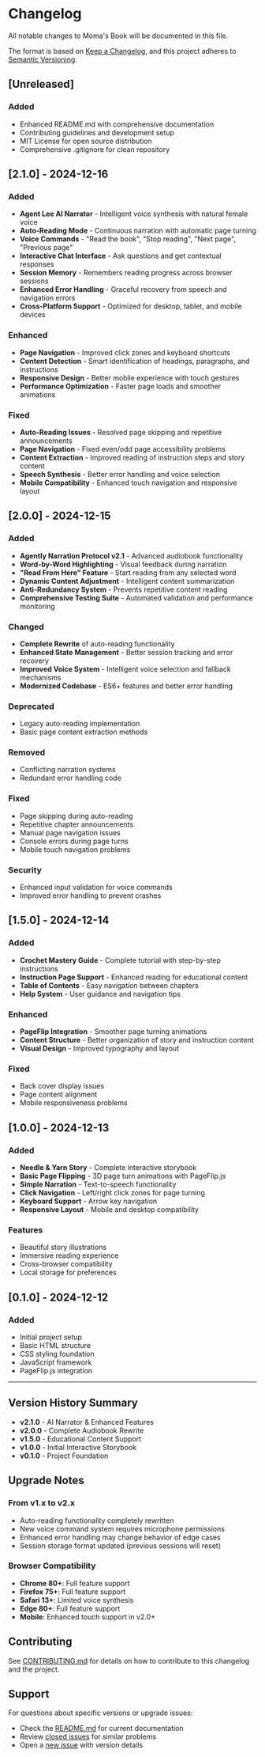 # Changelog

All notable changes to Moma's Book will be documented in this file.

The format is based on [Keep a Changelog](https://keepachangelog.com/en/1.0.0/),
and this project adheres to [Semantic Versioning](https://semver.org/spec/v2.0.0.html).

## [Unreleased]

### Added
- Enhanced README.md with comprehensive documentation
- Contributing guidelines and development setup
- MIT License for open source distribution
- Comprehensive .gitignore for clean repository

## [2.1.0] - 2024-12-16

### Added
- **Agent Lee AI Narrator** - Intelligent voice synthesis with natural female voice
- **Auto-Reading Mode** - Continuous narration with automatic page turning
- **Voice Commands** - "Read the book", "Stop reading", "Next page", "Previous page"
- **Interactive Chat Interface** - Ask questions and get contextual responses
- **Session Memory** - Remembers reading progress across browser sessions
- **Enhanced Error Handling** - Graceful recovery from speech and navigation errors
- **Cross-Platform Support** - Optimized for desktop, tablet, and mobile devices

### Enhanced
- **Page Navigation** - Improved click zones and keyboard shortcuts
- **Content Detection** - Smart identification of headings, paragraphs, and instructions
- **Responsive Design** - Better mobile experience with touch gestures
- **Performance Optimization** - Faster page loads and smoother animations

### Fixed
- **Auto-Reading Issues** - Resolved page skipping and repetitive announcements
- **Page Navigation** - Fixed even/odd page accessibility problems
- **Content Extraction** - Improved reading of instruction steps and story content
- **Speech Synthesis** - Better error handling and voice selection
- **Mobile Compatibility** - Enhanced touch navigation and responsive layout

## [2.0.0] - 2024-12-15

### Added
- **Agently Narration Protocol v2.1** - Advanced audiobook functionality
- **Word-by-Word Highlighting** - Visual feedback during narration
- **"Read From Here" Feature** - Start reading from any selected word
- **Dynamic Content Adjustment** - Intelligent content summarization
- **Anti-Redundancy System** - Prevents repetitive content reading
- **Comprehensive Testing Suite** - Automated validation and performance monitoring

### Changed
- **Complete Rewrite** of auto-reading functionality
- **Enhanced State Management** - Better session tracking and error recovery
- **Improved Voice System** - Intelligent voice selection and fallback mechanisms
- **Modernized Codebase** - ES6+ features and better error handling

### Deprecated
- Legacy auto-reading implementation
- Basic page content extraction methods

### Removed
- Conflicting narration systems
- Redundant error handling code

### Fixed
- Page skipping during auto-reading
- Repetitive chapter announcements
- Manual page navigation issues
- Console errors during page turns
- Mobile touch navigation problems

### Security
- Enhanced input validation for voice commands
- Improved error handling to prevent crashes

## [1.5.0] - 2024-12-14

### Added
- **Crochet Mastery Guide** - Complete tutorial with step-by-step instructions
- **Instruction Page Support** - Enhanced reading for educational content
- **Table of Contents** - Easy navigation between chapters
- **Help System** - User guidance and navigation tips

### Enhanced
- **PageFlip Integration** - Smoother page turning animations
- **Content Structure** - Better organization of story and instruction content
- **Visual Design** - Improved typography and layout

### Fixed
- Back cover display issues
- Page content alignment
- Mobile responsiveness problems

## [1.0.0] - 2024-12-13

### Added
- **Needle & Yarn Story** - Complete interactive storybook
- **Basic Page Flipping** - 3D page turn animations with PageFlip.js
- **Simple Narration** - Text-to-speech functionality
- **Click Navigation** - Left/right click zones for page turning
- **Keyboard Support** - Arrow key navigation
- **Responsive Layout** - Mobile and desktop compatibility

### Features
- Beautiful story illustrations
- Immersive reading experience
- Cross-browser compatibility
- Local storage for preferences

## [0.1.0] - 2024-12-12

### Added
- Initial project setup
- Basic HTML structure
- CSS styling foundation
- JavaScript framework
- PageFlip.js integration

---

## Version History Summary

- **v2.1.0** - AI Narrator & Enhanced Features
- **v2.0.0** - Complete Audiobook Rewrite
- **v1.5.0** - Educational Content Support
- **v1.0.0** - Initial Interactive Storybook
- **v0.1.0** - Project Foundation

## Upgrade Notes

### From v1.x to v2.x
- Auto-reading functionality completely rewritten
- New voice command system requires microphone permissions
- Enhanced error handling may change behavior of edge cases
- Session storage format updated (previous sessions will reset)

### Browser Compatibility
- **Chrome 80+**: Full feature support
- **Firefox 75+**: Full feature support
- **Safari 13+**: Limited voice synthesis
- **Edge 80+**: Full feature support
- **Mobile**: Enhanced touch support in v2.0+

## Contributing

See [CONTRIBUTING.md](CONTRIBUTING.md) for details on how to contribute to this changelog and the project.

## Support

For questions about specific versions or upgrade issues:
- Check the [README.md](README.md) for current documentation
- Review [closed issues](https://github.com/yourusername/momasbook/issues?q=is%3Aissue+is%3Aclosed) for similar problems
- Open a [new issue](https://github.com/yourusername/momasbook/issues/new) with version details
